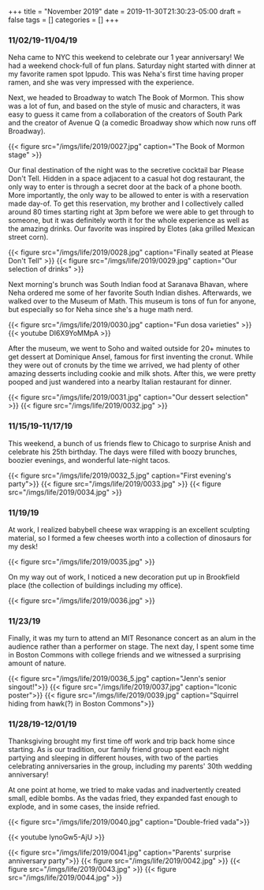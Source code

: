 +++
title = "November 2019"
date = 2019-11-30T21:30:23-05:00
draft = false
tags = []
categories = []
+++

### 11/02/19-11/04/19

Neha came to NYC this weekend to celebrate our 1 year anniversary! We had a weekend chock-full of fun plans. Saturday night started with dinner at my favorite ramen spot Ippudo. This was Neha's first time having proper ramen, and she was very impressed with the experience. 

Next, we headed to Broadway to watch The Book of Mormon. This show was a lot of fun, and based on the style of music and characters, it was easy to guess it came from a collaboration of the creators of South Park and the creator of Avenue Q (a comedic Broadway show which now runs off Broadway). 

{{< figure src="/imgs/life/2019/0027.jpg" caption="The Book of Mormon stage" >}}

Our final destination of the night was to the secretive cocktail bar Please Don't Tell. Hidden in a space adjacent to a casual hot dog restaurant, the only way to enter is through a secret door at the back of a phone booth. More importantly, the only way to be allowed to enter is with a reservation made day-of. To get this reservation, my brother and I collectively called around 80 times starting right at 3pm before we were able to get through to someone, but it was definitely worth it for the whole experience as well as the amazing drinks. Our favorite was inspired by Elotes (aka grilled Mexican street corn). 

{{< figure src="/imgs/life/2019/0028.jpg" caption="Finally seated at Please Don't Tell" >}}
{{< figure src="/imgs/life/2019/0029.jpg" caption="Our selection of drinks" >}}

Next morning's brunch was South Indian food at Saranava Bhavan, where Neha ordered me some of her favorite South Indian dishes. Afterwards, we walked over to the Museum of Math. This museum is tons of fun for anyone, but especially so for Neha since she's a huge math nerd.

{{< figure src="/imgs/life/2019/0030.jpg" caption="Fun dosa varieties" >}}
{{< youtube DI6X9YoMMpA >}}

After the museum, we went to Soho and waited outside for 20+ minutes to get dessert at Dominique Ansel, famous for first inventing the cronut. While they were out of cronuts by the time we arrived, we had plenty of other amazing desserts including cookie and milk shots. After this, we were pretty pooped and just wandered into a nearby Italian restaurant for dinner.

{{< figure src="/imgs/life/2019/0031.jpg" caption="Our dessert selection" >}}
{{< figure src="/imgs/life/2019/0032.jpg" >}}

### 11/15/19-11/17/19

This weekend, a bunch of us friends flew to Chicago to surprise Anish and celebrate his 25th birthday. The days were filled with boozy brunches, boozier evenings, and wonderful late-night tacos.

{{< figure src="/imgs/life/2019/0032_5.jpg" caption="First evening's party">}}
{{< figure src="/imgs/life/2019/0033.jpg" >}}
{{< figure src="/imgs/life/2019/0034.jpg" >}}

### 11/19/19

At work, I realized babybell cheese wax wrapping is an excellent sculpting material, so I formed a few cheeses worth into a collection of dinosaurs for my desk!

{{< figure src="/imgs/life/2019/0035.jpg" >}}

On my way out of work, I noticed a new decoration put up in Brookfield place (the collection of buildings including my office).

{{< figure src="/imgs/life/2019/0036.jpg" >}}

### 11/23/19

Finally, it was my turn to attend an MIT Resonance concert as an alum in the audience rather than a performer on stage. The next day, I spent some time in Boston Commons with college friends and we witnessed a surprising amount of nature.

{{< figure src="/imgs/life/2019/0036_5.jpg" caption="Jenn's senior singout!">}}
{{< figure src="/imgs/life/2019/0037.jpg" caption="Iconic poster">}}
{{< figure src="/imgs/life/2019/0039.jpg" caption="Squirrel hiding from hawk(?) in Boston Commons">}}

### 11/28/19-12/01/19

Thanksgiving brought my first time off work and trip back home since starting. As is our tradition, our family friend group spent each night partying and sleeping in different houses, with two of the parties celebrating anniversaries in the group, including my parents' 30th wedding anniversary!

At one point at home, we tried to make vadas and inadvertently created small, edible bombs. As the vadas fried, they expanded fast enough to explode, and in some cases, the inside refried.

{{< figure src="/imgs/life/2019/0040.jpg" caption="Double-fried vada">}}

{{< youtube lynoGw5-AjU >}}

{{< figure src="/imgs/life/2019/0041.jpg" caption="Parents' surprise anniversary party">}}
{{< figure src="/imgs/life/2019/0042.jpg" >}}
{{< figure src="/imgs/life/2019/0043.jpg" >}}
{{< figure src="/imgs/life/2019/0044.jpg" >}}
